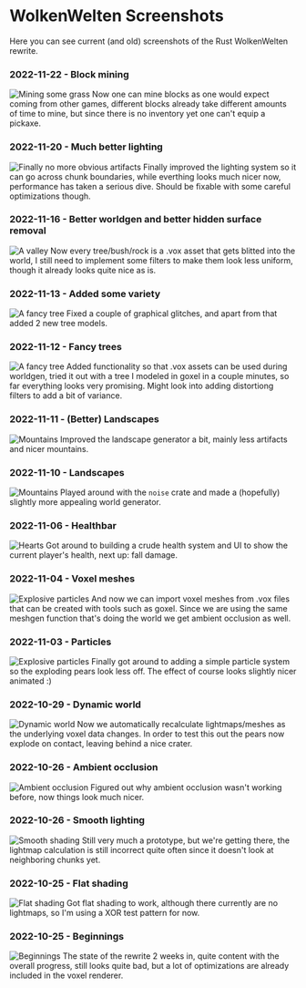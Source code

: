 # WolkenWelten Screenshots
Here you can see current (and old) screenshots of the Rust WolkenWelten rewrite.

### 2022-11-22 - Block mining
![Mining some grass](./2022_11_22.jpg)
Now one can mine blocks as one would expect coming from other games, different
blocks already take different amounts of time to mine, but since there is no
inventory yet one can't equip a pickaxe.

### 2022-11-20 - Much better lighting
![Finally no more obvious artifacts](./2022_11_20.jpg)
Finally improved the lighting system so it can go across chunk boundaries, while everthing
looks much nicer now, performance has taken a serious dive. Should be fixable with
some careful optimizations though.

### 2022-11-16 - Better worldgen and better hidden surface removal
![A valley](./2022_11_16.jpg)
Now every tree/bush/rock is a .vox asset that gets blitted into the world, I still
need to implement some filters to make them look less uniform, though it already
looks quite nice as is.

### 2022-11-13 - Added some variety
![A fancy tree](./2022_11_13.jpg)
Fixed a couple of graphical glitches, and apart from that added 2 new tree models.

### 2022-11-12 - Fancy trees
![A fancy tree](./2022_11_12.jpg)
Added functionality so that .vox assets can be used during worldgen, tried it out
with a tree I modeled in goxel in a couple minutes, so far everything looks very
promising. Might look into adding distortiong filters to add a bit of variance.

### 2022-11-11 - (Better) Landscapes
![Mountains](./2022_11_11.jpg)
Improved the landscape generator a bit, mainly less artifacts and nicer mountains.

### 2022-11-10 - Landscapes
![Mountains](./2022_11_10.jpg)
Played around with the `noise` crate and made a (hopefully) slightly more appealing
world generator.

### 2022-11-06 - Healthbar
![Hearts](./2022_11_06.jpg)
Got around to building a crude health system and UI to show the current player's health, next up:
fall damage.

### 2022-11-04 - Voxel meshes
![Explosive particles](./2022_11_04.jpg)
And now we can import voxel meshes from .vox files that can be created with tools such as
goxel. Since we are using the same meshgen function that's doing the world we get ambient occlusion
as well.

### 2022-11-03 - Particles
![Explosive particles](./2022_11_03.jpg)
Finally got around to adding a simple particle system so the exploding pears look less
off. The effect of course looks slightly nicer animated :)

### 2022-10-29 - Dynamic world
![Dynamic world](./2022_10_29.jpg)
Now we automatically recalculate lightmaps/meshes as the underlying voxel
data changes. In order to test this out the pears now explode on contact, leaving
behind a nice crater.

### 2022-10-26 - Ambient occlusion
![Ambient occlusion](./2022_10_26_ao.jpg)
Figured out why ambient occlusion wasn't working before, now things look much
nicer.

### 2022-10-26 - Smooth lighting
![Smooth shading](./2022_10_26.jpg)
Still very much a prototype, but we're getting there, the lightmap calculation is
still incorrect quite often since it doesn't look at neighboring chunks yet.

### 2022-10-25 - Flat shading
![Flat shading](./2022_10_25.png)
Got flat shading to work, although there currently are no lightmaps, so I'm using
a XOR test pattern for now.

### 2022-10-25 - Beginnings
![Beginnings](./2022_10_24.png)
The state of the rewrite 2 weeks in, quite content with the overall progress,
still looks quite bad, but a lot of optimizations are already included in the voxel
renderer.
